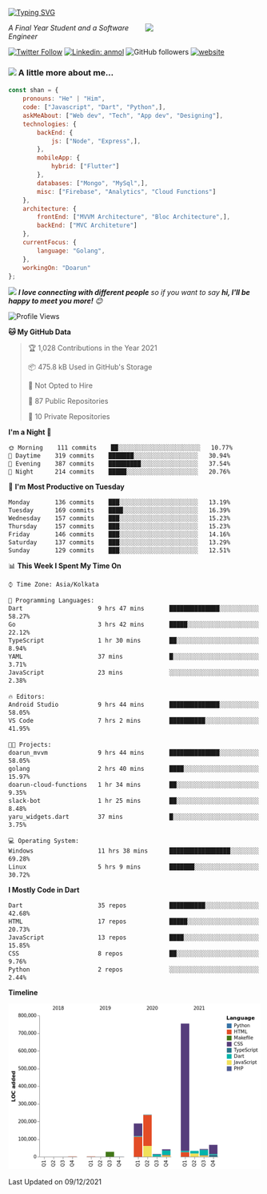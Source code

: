 <!-- <h2>नमस्ते (Namaste)🙏🏻, I'm Shan Shaji! <img src="https://media.giphy.com/media/12oufCB0MyZ1Go/giphy.gif" width="50"></h2> -->
[![Typing SVG](https://readme-typing-svg.herokuapp.com?lines=Hey%2C+I'm+Shan;I+am+a+Full+Stack+Developer)](https://git.io/typing-svg)

<img align='right' src="https://media.giphy.com/media/M9gbBd9nbDrOTu1Mqx/giphy.gif" width="230">
<p><em>A Final Year Student and a Software Engineer</em></p>

[![Twitter Follow](https://img.shields.io/twitter/follow/shan__shaji?style=flat)](https://twitter.com/intent/follow?screen_name=shan__shaji)
[![Linkedin: anmol](https://img.shields.io/badge/shan-shaji?style=flat-square&logo=Linkedin&logoColor=white&link=https://www.linkedin.com/in/shan-shaji/)](https://www.linkedin.com/in/shan-shaji/)
![GitHub followers](https://img.shields.io/github/followers/shan-shaji?label=Follow&style=social)
[![website](https://img.shields.io/badge/Website-46a2f1.svg?&style=flat-square&logo=Google-Chrome&logoColor=white&link=http://shan-shaji.github.io/)](http://shan-shaji.github.io/)



### <img src="https://media.giphy.com/media/VgCDAzcKvsR6OM0uWg/giphy.gif" width="50"> A little more about me...  

```javascript
const shan = {
    pronouns: "He" | "Him",
    code: ["Javascript", "Dart", "Python",],
    askMeAbout: ["Web dev", "Tech", "App dev", "Designing"],
    technologies: {
        backEnd: {
            js: ["Node", "Express",],
        },
        mobileApp: {
            hybrid: ["Flutter"]
        },
        databases: ["Mongo", "MySql",],
        misc: ["Firebase", "Analytics", "Cloud Functions"]
    },
    architecture: {
        frontEnd: ["MVVM Architecture", "Bloc Architecture",],
        backEnd: ["MVC Architeture"]
    },
    currentFocus: {
        language: "Golang",
    },
    workingOn: "Doarun"
};
```

<img src="https://media.giphy.com/media/LnQjpWaON8nhr21vNW/giphy.gif" width="60"> <em><b>I love connecting with different people</b> so if you want to say <b>hi, I'll be happy to meet you more!</b> 😊</em>


<!--START_SECTION:waka-->
![Profile Views](http://img.shields.io/badge/Profile%20Views-5-blue)

**🐱 My GitHub Data** 

> 🏆 1,028 Contributions in the Year 2021
 > 
> 📦 475.8 kB Used in GitHub's Storage 
 > 
> 🚫 Not Opted to Hire
 > 
> 📜 87 Public Repositories 
 > 
> 🔑 10 Private Repositories  
 > 
**I'm a Night 🦉** 

```text
🌞 Morning    111 commits    ██░░░░░░░░░░░░░░░░░░░░░░░   10.77% 
🌆 Daytime    319 commits    ███████░░░░░░░░░░░░░░░░░░   30.94% 
🌃 Evening    387 commits    █████████░░░░░░░░░░░░░░░░   37.54% 
🌙 Night      214 commits    █████░░░░░░░░░░░░░░░░░░░░   20.76%

```
📅 **I'm Most Productive on Tuesday** 

```text
Monday       136 commits    ███░░░░░░░░░░░░░░░░░░░░░░   13.19% 
Tuesday      169 commits    ████░░░░░░░░░░░░░░░░░░░░░   16.39% 
Wednesday    157 commits    ███░░░░░░░░░░░░░░░░░░░░░░   15.23% 
Thursday     157 commits    ███░░░░░░░░░░░░░░░░░░░░░░   15.23% 
Friday       146 commits    ███░░░░░░░░░░░░░░░░░░░░░░   14.16% 
Saturday     137 commits    ███░░░░░░░░░░░░░░░░░░░░░░   13.29% 
Sunday       129 commits    ███░░░░░░░░░░░░░░░░░░░░░░   12.51%

```


📊 **This Week I Spent My Time On** 

```text
⌚︎ Time Zone: Asia/Kolkata

💬 Programming Languages: 
Dart                     9 hrs 47 mins       ██████████████░░░░░░░░░░░   58.27% 
Go                       3 hrs 42 mins       █████░░░░░░░░░░░░░░░░░░░░   22.12% 
TypeScript               1 hr 30 mins        ██░░░░░░░░░░░░░░░░░░░░░░░   8.94% 
YAML                     37 mins             █░░░░░░░░░░░░░░░░░░░░░░░░   3.71% 
JavaScript               23 mins             ░░░░░░░░░░░░░░░░░░░░░░░░░   2.38%

🔥 Editors: 
Android Studio           9 hrs 44 mins       ██████████████░░░░░░░░░░░   58.05% 
VS Code                  7 hrs 2 mins        ██████████░░░░░░░░░░░░░░░   41.95%

🐱‍💻 Projects: 
doarun_mvvm              9 hrs 44 mins       ██████████████░░░░░░░░░░░   58.05% 
golang                   2 hrs 40 mins       ████░░░░░░░░░░░░░░░░░░░░░   15.97% 
doarun-cloud-functions   1 hr 34 mins        ██░░░░░░░░░░░░░░░░░░░░░░░   9.35% 
slack-bot                1 hr 25 mins        ██░░░░░░░░░░░░░░░░░░░░░░░   8.48% 
yaru_widgets.dart        37 mins             █░░░░░░░░░░░░░░░░░░░░░░░░   3.75%

💻 Operating System: 
Windows                  11 hrs 38 mins      █████████████████░░░░░░░░   69.28% 
Linux                    5 hrs 9 mins        ███████░░░░░░░░░░░░░░░░░░   30.72%

```

**I Mostly Code in Dart** 

```text
Dart                     35 repos            ██████████░░░░░░░░░░░░░░░   42.68% 
HTML                     17 repos            █████░░░░░░░░░░░░░░░░░░░░   20.73% 
JavaScript               13 repos            ████░░░░░░░░░░░░░░░░░░░░░   15.85% 
CSS                      8 repos             ██░░░░░░░░░░░░░░░░░░░░░░░   9.76% 
Python                   2 repos             ░░░░░░░░░░░░░░░░░░░░░░░░░   2.44%

```


**Timeline**

![Chart not found](https://raw.githubusercontent.com/shan-shaji/shan-shaji/master/charts/bar_graph.png) 


 Last Updated on 09/12/2021
<!--END_SECTION:waka-->

